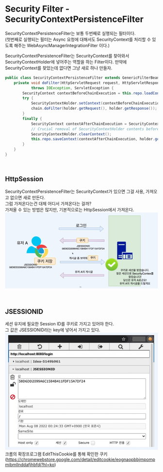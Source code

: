 # Security Filter - SecurityContextPersistenceFilter
SecurityContextPersistenceFilter는 보통 두번째로 실행되는 필터이다.  
(첫번째로 실행되는 필터는 Async 요청에 대해서도 SecurityContext를 처리할 수 있도록 해주는 WebAsyncManagerIntegrationFilter 이다.)

SecurityContextPersistenceFilter는 SecurityContext를 찾아와서 SecurityContextHolder에 넣어주는 역할을 하는 Filter이다.
만약에 SecurityContext를 찾았는데 없다면 그냥 새로 하나 만들자.
```java
public class SecurityContextPersistenceFilter extends GenericFilterBean {
    private void doFilter(HttpServletRequest request, HttpServletResponse response, FilterChain chain)
            throws IOException, ServletException {
        SecurityContext contextBeforeChainExecution = this.repo.loadContext(holder); //httpSession에서 Context를 가져온다.
        try {
            SecurityContextHolder.setContext(contextBeforeChainExecution); //**
            chain.doFilter(holder.getRequest(), holder.getResponse()); //**
        }
        finally {
            SecurityContext contextAfterChainExecution = SecurityContextHolder.getContext();
            // Crucial removal of SecurityContextHolder contents before anything else.
            SecurityContextHolder.clearContext();
            this.repo.saveContext(contextAfterChainExecution, holder.getRequest(), holder.getResponse());
        }
    }
}
```

<br>

## HttpSession
SecurityContextPersistenceFilter는 SecurityContext가 있으면 그걸 사용, 가져오고 없으면 새로 만든다.    
그럼 가져온다는건 대체 어디서 가져온다는 걸까?  
가져올 수 있는 방법은 많지만, 기본적으로는 HttpSession에서 가져온다.
![Filter](../../../images/05.Filter%204.PNG)

<br>

## JSESSIONID
세션 유지에 필요한 Session ID를 쿠키로 가지고 있어야 한다.  
그 값은 JSESSIONID라는 key에 넣어서 가지고 있다.  
![Filter](../../../images/06.Filter%205.PNG)  
크롬의 확장프로그램 EditThisCookie를 통해 확인한 쿠키  
(https://chromewebstore.google.com/detail/editcookie/eognaopbbjmpompmibmllnddafjhbfdj?hl=ko)